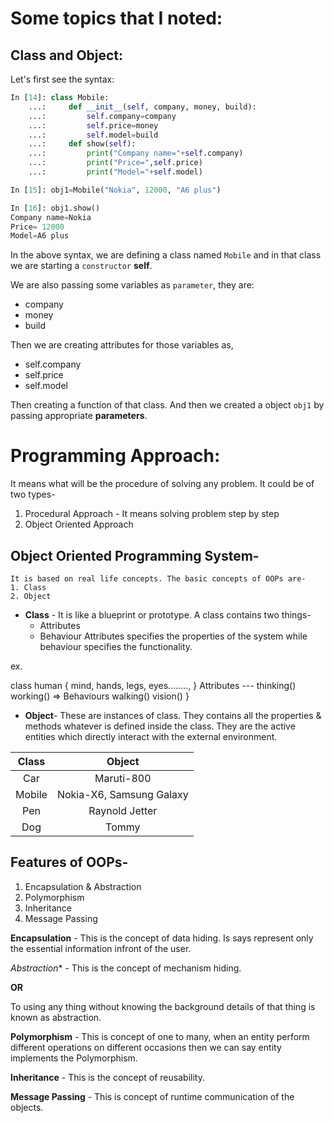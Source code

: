 # Some topics that I noted:

## Class and Object:

Let's first see the syntax:
```python
In [14]: class Mobile:
    ...:     def __init__(self, company, money, build):
    ...:         self.company=company
    ...:         self.price=money
    ...:         self.model=build
    ...:     def show(self):
    ...:         print("Company name="+self.company)
    ...:         print("Price=",self.price)
    ...:         print("Model="+self.model)

In [15]: obj1=Mobile("Nokia", 12000, "A6 plus")

In [16]: obj1.show()
Company name=Nokia
Price= 12000
Model=A6 plus
```

In the above syntax, we are defining a class named `Mobile` and in that class we are starting a `constructor` **self**.

We are also passing some variables as `parameter`, they are:
* company
* money
* build

Then we are creating attributes for those variables as,
* self.company
* self.price
* self.model

Then creating a function of that class. And then we created a object `obj1` by passing appropriate **parameters**.

# Programming Approach:
It means what will be the procedure of solving any problem. It could be of two types-
1) Procedural Approach - It means solving problem step by step
2) Object Oriented Approach

## Object Oriented Programming System-
	It is based on real life concepts. The basic concepts of OOPs are-
	1. Class
	2. Object

* **Class** - It is like a blueprint or prototype. A class contains two things-
	- Attributes
	- Behaviour
		Attributes specifies the properties of the system while behaviour specifies the functionality.

ex.

class human {
	mind, hands, legs, eyes........, } Attributes
	---
	thinking()
	working()			=> Behaviours
	walking()
	vision()
}

* **Object**- These are instances of class. They contains all the properties & methods whatever is defined inside the class.
	They are the active entities which directly interact with the external environment.

| **Class** | **Object**               |
| :---:     | :---:                    |
| Car       | Maruti-800               |
| Mobile    | Nokia-X6, Samsung Galaxy |
| Pen       | Raynold Jetter           |
| Dog       | Tommy                    |

## Features of OOPs-

1. Encapsulation & Abstraction
2. Polymorphism
3. Inheritance
4. Message Passing

**Encapsulation** - This is the concept of data hiding.
Is says represent only the essential information infront of the user.

*Abstraction** - This is the concept of mechanism hiding.

**OR**

To using any thing without knowing the background details of that thing is known as abstraction.

**Polymorphism** - This is concept of one to many, when an entity perform different operations on different occasions
then we can say entity implements the Polymorphism.

**Inheritance** - This is the concept of reusability.

**Message Passing** - This is concept of runtime communication of the objects.
